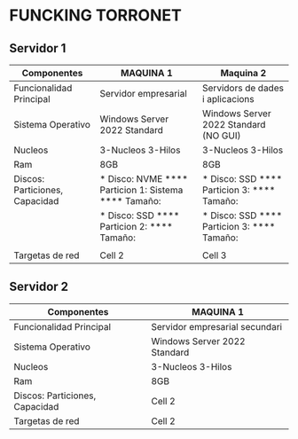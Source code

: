 # FUNCKING TORRONET
## Servidor 1

| Componentes                    | MAQUINA 1                                                 | Maquina 2                                               | 
|--------------------------------|-----------------------------------------------------------|---------------------------------------------            |
| Funcionalidad Principal        | Servidor empresarial                                      | Servidors de dades i aplicacions                        |
| Sistema Operativo              | Windows Server 2022 Standard                              | Windows Server 2022 Standard (NO GUI)                   |
| Nucleos                        | 3-Nucleos 3-Hilos                                         | 3-Nucleos 3-Hilos                                       |
| Ram                            | 8GB                                                       | 8GB                                                     |
| Discos: Particiones, Capacidad | * Disco: NVME **** Particion 1: Sistema **** Tamaño:        | * Disco: SSD  **** Particion 3:   **** Tamaño:            |
|                                | * Disco: SSD  **** Particion 2:         **** Tamaño:        | * Disco: SSD  **** Particion 3:   **** Tamaño:            |
|                                |                                                           |                                                         |
| Targetas de red                | Cell 2                                                    | Cell 3                                                  |

## Servidor 2

| Componentes                    | MAQUINA 1                        |
|--------------------------------|----------------------------------|
| Funcionalidad Principal        | Servidor empresarial secundari   |
| Sistema Operativo              | Windows Server 2022 Standard     |
| Nucleos                        | 3-Nucleos 3-Hilos                |
| Ram                            | 8GB                              |
| Discos: Particiones, Capacidad | Cell 2                           |
| Targetas de red                | Cell 2                           |
